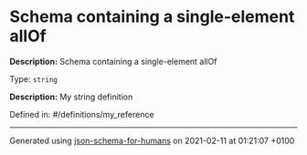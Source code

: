 # Schema containing a single-element allOf

**Description:** Schema containing a single-element allOf

Type: `string`

**Description:** My string definition

Defined in: #/definitions/my_reference

----------------------------------------------------------------------------------------------------------------------------
Generated using [json-schema-for-humans](https://github.com/coveooss/json-schema-for-humans) on 2021-02-11 at 01:21:07 +0100